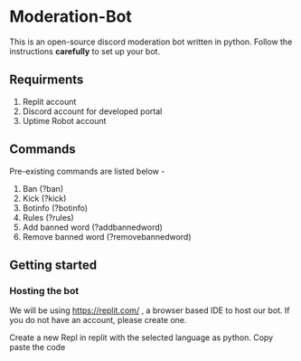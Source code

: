 # Moderation-Bot

This is an open-source discord moderation bot written in python. Follow the instructions **carefully** to set up your bot.

## Requirments
1) Replit account
2) Discord account for developed portal
3) Uptime Robot account

## Commands
Pre-existing commands are listed below - 
1) Ban (?ban)
2) Kick (?kick)
3) Botinfo (?botinfo)
4) Rules (?rules)
5) Add banned word (?addbannedword)
6) Remove banned word (?removebannedword)

## Getting started

### Hosting the bot
We will be using https://replit.com/ , a browser based IDE to host our bot. If you do not have an account, please create one.

Create a new Repl in replit with the selected language as python.
Copy paste the code 
